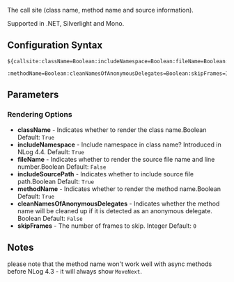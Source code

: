 The call site (class name, method name and source information). 

Supported in .NET, Silverlight and Mono.

## Configuration Syntax
```
${callsite:className=Boolean:includeNamespace=Boolean:fileName=Boolean:includeSourcePath=Boolean
          :methodName=Boolean:cleanNamesOfAnonymousDelegates=Boolean:skipFrames=Integer}
```

## Parameters
### Rendering Options
* **className** - Indicates whether to render the class name.Boolean Default: `True`
* **includeNamespace** - Include namespace in class name? Introduced in NLog 4.4. Default: `True`
* **fileName** - Indicates whether to render the source file name and line number.Boolean Default: `False`
* **includeSourcePath** - Indicates whether to include source file path.Boolean Default: `True`
* **methodName** - Indicates whether to render the method name.Boolean Default: `True`
* **cleanNamesOfAnonymousDelegates** - Indicates whether the method name will be cleaned up if it is detected as an anonymous delegate. Boolean Default: `False`
* **skipFrames** - The number of frames to skip. Integer Default: `0`

## Notes
please note that the method name won't work well with async methods before NLog 4.3 - it will always show `MoveNext`. 
